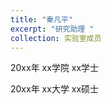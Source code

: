```yaml
---
title: "秦凡平"
excerpt: "研究助理 "
collection: 实验室成员
---
```


 
20xx年 xx学院      xx学士


20xx年 xx大学    xx硕士
